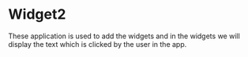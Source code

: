 # Widget2

These application is used to add the widgets and in the widgets we will display the text which is clicked by the user in the app. 
